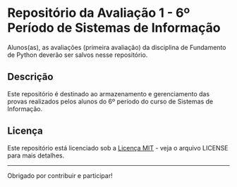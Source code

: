 # Repositório da Avaliação 1 - 6º Período de Sistemas de Informação

Alunos(as), as avaliações (primeira avaliação) da disciplina de Fundamento de Python deverão ser salvos nesse repositório.

## Descrição

Este repositório é destinado ao armazenamento e gerenciamento das provas realizados pelos alunos do 6º período do curso de Sistemas de Informação.

## Licença

Este repositório está licenciado sob a [Licença MIT](LICENSE) - veja o arquivo LICENSE para mais detalhes.

---

Obrigado por contribuir e participar!